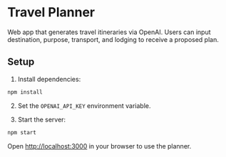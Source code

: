 # Travel Planner

Web app that generates travel itineraries via OpenAI. Users can input destination, purpose, transport, and lodging to receive a proposed plan.

## Setup

1. Install dependencies:

```bash
npm install
```

2. Set the `OPENAI_API_KEY` environment variable.

3. Start the server:

```bash
npm start
```

Open [http://localhost:3000](http://localhost:3000) in your browser to use the planner.
